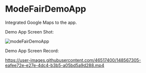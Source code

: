 # ModeFairDemoApp
Integrated Google Maps to the app. 

Demo App Screen Shot:

![modeFairDemoApp](https://user-images.githubusercontent.com/46517400/148567287-512ed02d-f155-4986-a5df-fe11430b2889.jpg)

Demo App Screen Record:

https://user-images.githubusercontent.com/46517400/148567305-eafee72e-e27e-4dc4-b3b5-a05bd5a9d288.mp4
